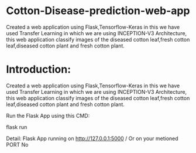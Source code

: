 # Cotton-Disease-prediction-web-app
Created a web application using Flask,Tensorflow-Keras in this we have used Transfer Learning in which we are using INCEPTION-V3 Architecture, this web application classify images of the diseased cotton leaf,fresh cotton leaf,diseased cotton plant and fresh cotton plant.

# Introduction:
Created a web application using Flask,Tensorflow-Keras in this we have used Transfer Learning in which we are using INCEPTION-V3 Architecture, this web application classify images of the diseased cotton leaf,fresh cotton leaf,diseased cotton plant and fresh cotton plant.

Run the Flask App using this CMD:

flask run

Detail: Flask App running on http://127.0.0.1:5000 / Or on your metioned PORT No


